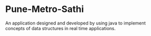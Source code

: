 # Pune-Metro-Sathi
An application designed and developed by using java to implement concepts of data structures in real time applications.
